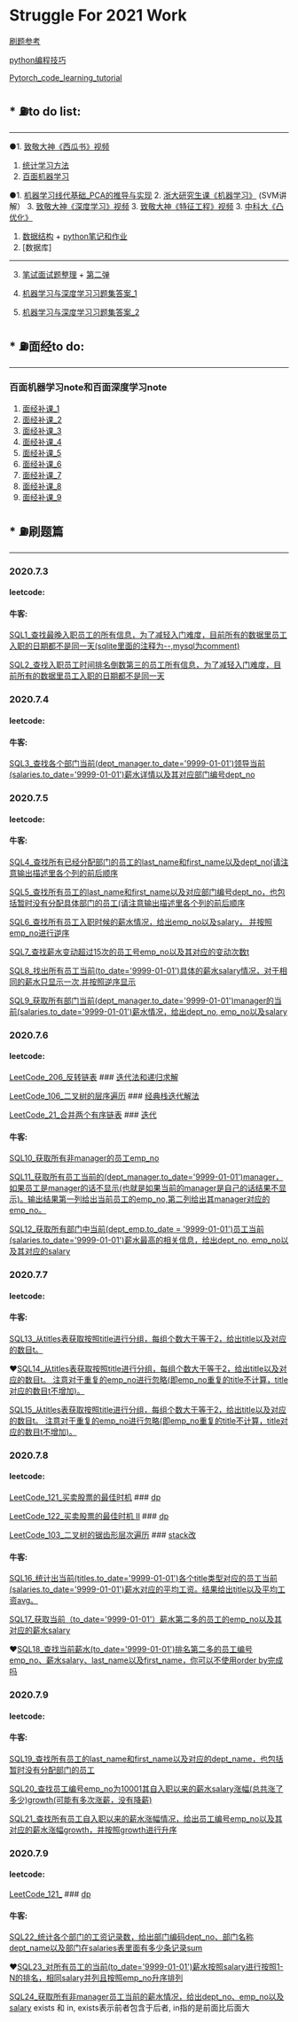 # Struggle For 2021 Work

[刷题参考](https://github.com/DmrfCoder/AlgorithmAndDataStructure)

[python编程技巧](https://codle.net/advance-python/)

[Pytorch_code_learning_tutorial](https://pytorch.org/tutorials/)

## * ⛽️to do list:
---
●1. [致敬大神《西瓜书》视频](https://www.bilibili.com/video/BV17J411C7zZ)
1. [统计学习方法](https://www.bilibili.com/video/BV1i4411G7Xv)
1. [百面机器学习](https://www.bilibili.com/video/BV1gt41157eq)

●1. [机器学习线代基础_PCA的推导与实现](https://www.bilibili.com/video/BV127411t7tq)
2. [浙大研究生课《机器学习》](https://www.bilibili.com/video/BV1dJ411B7gh?p=6) (SVM讲解）
3. [致敬大神《深度学习》视频](https://www.bilibili.com/video/BV12t411N748)
3. [致敬大神《特征工程》视频](https://www.bilibili.com/video/BV17E411471x)
3. [中科大《凸优化》](https://www.bilibili.com/video/BV1Jt411p7jE)

1. [数据结构](https://www.bilibili.com/video/BV1JW411i731?from=search&seid=7444677966916988839) +  [python笔记和作业](https://github.com/CYBruce/DataStructure_Algorithm_ZJU)
2. [数据库]

--- 
3. [笔试面试题整理](https://hit-alibaba.github.io/interview/) +  [第二弹](https://github.com/NLP-LOVE/ML-NLP)

1. [机器学习与深度学习习题集答案_1](http://www.tensorinfinity.com/paper_225.html)

2. [机器学习与深度学习习题集答案_2](http://www.tensorinfinity.com/paper_227.html)

## * ⛽️面经to do:
---
### 百面机器学习note和百面深度学习note

1. [面经补课_1](https://mp.weixin.qq.com/s/ev7-i0iZxLck-h3t-MhfAQ)
1. [面经补课_2](https://mp.weixin.qq.com/s/67k6PCGaIwcqq_DVPrIkcw)
2. [面经补课_3](https://mp.weixin.qq.com/s/ma_UubKmJIXjuhkKB0dLoA)
1. [面经补课_4](https://mp.weixin.qq.com/s/8yAGMIWkhtF7cW0Ts6hYLw)
1. [面经补课_5](https://mp.weixin.qq.com/s/T1fLKQnP-uanIOcDm4dLHQ)
2. [面经补课_6](https://mp.weixin.qq.com/s/gY-oi2m3MVV7IX8YCJHFMA)
1. [面经补课_7](https://mp.weixin.qq.com/s/9F8_xMgGHqbI0fOEhQDnaA)
2. [面经补课_8](https://mp.weixin.qq.com/s/yCs-PJ7VJ1DE_b5ABP0_GQ)
2. [面经补课_9](https://codle.net/intern-interview/)

## * ⛽️刷题篇
---

### 2020.7.3
#### leetcode: 
#### 牛客: 
[SQL1_查找最晚入职员工的所有信息，为了减轻入门难度，目前所有的数据里员工入职的日期都不是同一天(sqlite里面的注释为--,mysql为comment)](https://www.nowcoder.com/practice/218ae58dfdcd4af195fff264e062138f?tpId=82&&tqId=29753&rp=1&ru=/ta/sql&qru=/ta/sql/question-ranking)

[SQL2_查找入职员工时间排名倒数第三的员工所有信息，为了减轻入门难度，目前所有的数据里员工入职的日期都不是同一天](https://www.nowcoder.com/practice/ec1ca44c62c14ceb990c3c40def1ec6c?tpId=82&&tqId=29754&rp=1&ru=/ta/sql&qru=/ta/sql/question-ranking)

### 2020.7.4
#### leetcode:
#### 牛客:
[SQL3_查找各个部门当前(dept_manager.to_date='9999-01-01')领导当前(salaries.to_date='9999-01-01')薪水详情以及其对应部门编号dept_no](https://www.nowcoder.com/practice/c63c5b54d86e4c6d880e4834bfd70c3b?tpId=82&&tqId=29755&rp=1&ru=/ta/sql&qru=/ta/sql/question-ranking)

### 2020.7.5
#### leetcode:
#### 牛客:
[SQL4_查找所有已经分配部门的员工的last_name和first_name以及dept_no(请注意输出描述里各个列的前后顺序](https://www.nowcoder.com/practice/6d35b1cd593545ab985a68cd86f28671?tpId=82&&tqId=29756&rp=1&ru=/ta/sql&qru=/ta/sql/question-ranking)

[SQL5_查找所有员工的last_name和first_name以及对应部门编号dept_no，也包括暂时没有分配具体部门的员工(请注意输出描述里各个列的前后顺序](https://www.nowcoder.com/practice/dbfafafb2ee2482aa390645abd4463bf?tpId=82&&tqId=29757&rp=1&ru=/ta/sql&qru=/ta/sql/question-ranking)

[SQL6_查找所有员工入职时候的薪水情况，给出emp_no以及salary， 并按照emp_no进行逆序](https://www.nowcoder.com/practice/23142e7a23e4480781a3b978b5e0f33a?tpId=82&&tqId=29758&rp=1&ru=/ta/sql&qru=/ta/sql/question-ranking)

[SQL7_查找薪水变动超过15次的员工号emp_no以及其对应的变动次数t](https://www.nowcoder.com/practice/6d4a4cff1d58495182f536c548fee1ae?tpId=82&&tqId=29759&rp=1&ru=/ta/sql&qru=/ta/sql/question-ranking)

[SQL8_找出所有员工当前(to_date='9999-01-01')具体的薪水salary情况，对于相同的薪水只显示一次,并按照逆序显示](https://www.nowcoder.com/practice/ae51e6d057c94f6d891735a48d1c2397?tpId=82&&tqId=29760&rp=1&ru=/ta/sql&qru=/ta/sql/question-ranking)

[SQL9_获取所有部门当前(dept_manager.to_date='9999-01-01')manager的当前(salaries.to_date='9999-01-01')薪水情况，给出dept_no, emp_no以及salary](https://www.nowcoder.com/practice/4c8b4a10ca5b44189e411107e1d8bec1?tpId=82&&tqId=29761&rp=1&ru=/ta/sql&qru=/ta/sql/question-ranking)

### 2020.7.6
#### leetcode:

[LeetCode_206_反转链表](https://leetcode-cn.com/problems/reverse-linked-list/) ### [迭代法和递归求解](https://leetcode-cn.com/problems/reverse-linked-list/solution/shi-pin-jiang-jie-di-gui-by-geek-8m/)

[LeetCode_106_二叉树的层序遍历](https://leetcode-cn.com/problems/binary-tree-level-order-traversal/) ### [经典栈迭代解法](https://leetcode-cn.com/problems/binary-tree-level-order-traversal/solution/stackgai-ceng-xu-bian-li-by-zheng-yi-nowei-fang/)

[LeetCode_21_合并两个有序链表](https://leetcode-cn.com/problems/merge-two-sorted-lists/) ### [迭代](https://leetcode-cn.com/problems/merge-two-sorted-lists/solution/xin-jian-yi-ge-jie-dian-bao-cun-by-zheng-yi-nowei-/)

#### 牛客:
[SQL10_获取所有非manager的员工emp_no](https://www.nowcoder.com/practice/32c53d06443346f4a2f2ca733c19660c?tpId=82&&tqId=29762&rp=1&ru=/ta/sql&qru=/ta/sql/question-ranking)

[SQL11_获取所有员工当前的(dept_manager.to_date='9999-01-01')manager，如果员工是manager的话不显示(也就是如果当前的manager是自己的话结果不显示)。输出结果第一列给出当前员工的emp_no,第二列给出其manager对应的emp_no。](https://www.nowcoder.com/practice/e50d92b8673a440ebdf3a517b5b37d62?tpId=82&&tqId=29763&rp=1&ru=/ta/sql&qru=/ta/sql/question-ranking)

[SQL12_获取所有部门中当前(dept_emp.to_date = '9999-01-01')员工当前(salaries.to_date='9999-01-01')薪水最高的相关信息，给出dept_no, emp_no以及其对应的salary](https://www.nowcoder.com/practice/4a052e3e1df5435880d4353eb18a91c6)

### 2020.7.7
#### leetcode:
#### 牛客:
[SQL13_从titles表获取按照title进行分组，每组个数大于等于2，给出title以及对应的数目t。](https://www.nowcoder.com/practice/72ca694734294dc78f513e147da7821e?tpId=82&&tqId=29765&rp=1&ru=/ta/sql&qru=/ta/sql/question-ranking)

♥[SQL14_从titles表获取按照title进行分组，每组个数大于等于2，给出title以及对应的数目t。
注意对于重复的emp_no进行忽略(即emp_no重复的title不计算，title对应的数目t不增加)。](https://www.nowcoder.com/practice/c59b452f420c47f48d9c86d69efdff20?tpId=82&&tqId=29766&rp=1&ru=/ta/sql&qru=/ta/sql/question-ranking)

[SQL15_从titles表获取按照title进行分组，每组个数大于等于2，给出title以及对应的数目t。
注意对于重复的emp_no进行忽略(即emp_no重复的title不计算，title对应的数目t不增加)。](https://www.nowcoder.com/practice/a32669eb1d1740e785f105fa22741d5c?tpId=82&&tqId=29767&rp=1&ru=/ta/sql&qru=/ta/sql/question-ranking)

### 2020.7.8
#### leetcode:

[LeetCode_121_买卖股票的最佳时机](https://leetcode-cn.com/problems/best-time-to-buy-and-sell-stock/) ### [dp](https://leetcode-cn.com/problems/best-time-to-buy-and-sell-stock/solution/dp-by-zheng-yi-nowei-fang/)

[LeetCode_122_买卖股票的最佳时机 II](https://leetcode-cn.com/problems/best-time-to-buy-and-sell-stock-ii/) ### [dp](https://leetcode-cn.com/problems/best-time-to-buy-and-sell-stock-ii/solution/dp-by-zheng-yi-nowei-fang-2/)

[LeetCode_103_二叉树的锯齿形层次遍历](https://leetcode-cn.com/problems/binary-tree-zigzag-level-order-traversal/) ### [stack改](https://leetcode-cn.com/problems/binary-tree-zigzag-level-order-traversal/solution/stack-gai-by-zheng-yi-nowei-fang/)

#### 牛客:
[SQL16_统计出当前(titles.to_date='9999-01-01')各个title类型对应的员工当前(salaries.to_date='9999-01-01')薪水对应的平均工资。结果给出title以及平均工资avg。](https://www.nowcoder.com/practice/c8652e9e5a354b879e2a244200f1eaae?tpId=82&&tqId=29768&rp=1&ru=/ta/sql&qru=/ta/sql/question-ranking)

[SQL17_获取当前（to_date='9999-01-01'）薪水第二多的员工的emp_no以及其对应的薪水salary](https://www.nowcoder.com/practice/8d2c290cc4e24403b98ca82ce45d04db?tpId=82&&tqId=29769&rp=1&ru=/ta/sql&qru=/ta/sql/question-ranking)

♥[SQL18_查找当前薪水(to_date='9999-01-01')排名第二多的员工编号emp_no、薪水salary、last_name以及first_name，你可以不使用order by完成吗](https://www.nowcoder.com/practice/c1472daba75d4635b7f8540b837cc719?tpId=82&&tqId=29770&rp=1&ru=/ta/sql&qru=/ta/sql/question-ranking)

### 2020.7.9
#### leetcode:
#### 牛客:
[SQL19_查找所有员工的last_name和first_name以及对应的dept_name，也包括暂时没有分配部门的员工](https://www.nowcoder.com/practice/5a7975fabe1146329cee4f670c27ad55?tpId=82&&tqId=29771&rp=1&ru=/ta/sql&qru=/ta/sql/question-ranking)

[SQL20_查找员工编号emp_no为10001其自入职以来的薪水salary涨幅(总共涨了多少)growth(可能有多次涨薪，没有降薪)](https://www.nowcoder.com/practice/c727647886004942a89848e2b5130dc2?tpId=82&&tqId=29772&rp=1&ru=/ta/sql&qru=/ta/sql/question-ranking)

[SQL21_查找所有员工自入职以来的薪水涨幅情况，给出员工编号emp_no以及其对应的薪水涨幅growth，并按照growth进行升序](https://www.nowcoder.com/practice/fc7344ece7294b9e98401826b94c6ea5)

### 2020.7.9
#### leetcode:


[LeetCode_121_](https://leetcode-cn.com/problems/best-time-to-buy-and-sell-stock/) ### [dp](https://leetcode-cn.com/problems/best-time-to-buy-and-sell-stock/solution/dp-by-zheng-yi-nowei-fang/)

#### 牛客:
[SQL22_统计各个部门的工资记录数，给出部门编码dept_no、部门名称dept_name以及部门在salaries表里面有多少条记录sum](https://www.nowcoder.com/practice/6a62b6c0a7324350a6d9959fa7c21db3?tpId=82&&tqId=29774&rp=1&ru=/ta/sql&qru=/ta/sql/question-ranking)

♥[SQL23_对所有员工的当前(to_date='9999-01-01')薪水按照salary进行按照1-N的排名，相同salary并列且按照emp_no升序排列](https://www.nowcoder.com/practice/b9068bfe5df74276bd015b9729eec4bf)

[SQL24_获取所有非manager员工当前的薪水情况，给出dept_no、emp_no以及salary](https://www.nowcoder.com/practice/8fe212a6c71b42de9c15c56ce354bebe) exists 和 in, exists表示前者包含于后者, in指的是前面比后面大
